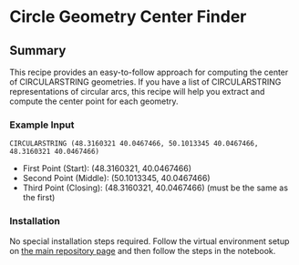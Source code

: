 # Circle Geometry Center Finder

## Summary
This recipe provides an easy-to-follow approach for computing the center of CIRCULARSTRING geometries. 
If you have a list of CIRCULARSTRING representations of circular arcs, 
this recipe will help you extract and compute the center point for each geometry.

### Example Input
`CIRCULARSTRING (48.3160321 40.0467466, 50.1013345 40.0467466, 48.3160321 40.0467466)`
- First Point (Start): (48.3160321, 40.0467466)
- Second Point (Middle): (50.1013345, 40.0467466)
- Third Point (Closing): (48.3160321, 40.0467466) (must be the same as the first)

### Installation
No special installation steps required. Follow the virtual environment setup on
[the main repository page](../README.md#installation) and then follow the steps in the notebook.
